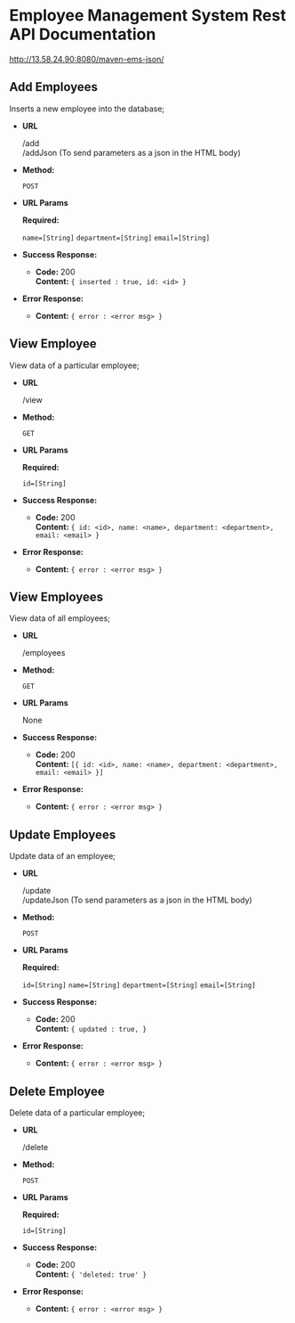 # Employee Management System Rest API Documentation
http://13.58.24.90:8080/maven-ems-json/

**Add Employees**
----
  Inserts a new employee into the database;

* **URL**

  /add <br/>
  /addJson (To send parameters as a json in the HTML body)

* **Method:**

  `POST`

*  **URL Params**

   **Required:**

   `name=[String]`
   `department=[String]`
   `email=[String]`

* **Success Response:**

  * **Code:** 200 <br />
    **Content:** `{
                    inserted : true,
                    id: <id>
                  }`

* **Error Response:**

  * **Content:** `{ error : <error msg> }`



**View Employee**
  ----
  View data of a particular employee;

  * **URL**

    /view

  * **Method:**

    `GET`

  *  **URL Params**

     **Required:**

     `id=[String]`

  * **Success Response:**

    * **Code:** 200 <br />
      **Content:** `{
                      id: <id>,
                      name: <name>,
                      department: <department>,
                      email: <email>
                    }`

  * **Error Response:**

    * **Content:** `{ error : <error msg> }`


  **View Employees**
  ----
  View data of all employees;

  * **URL**

       /employees

  * **Method:**

      `GET`

  *  **URL Params**

        None

  * **Success Response:**

       * **Code:** 200 <br />
          **Content:** `[{
                          id: <id>,
                          name: <name>,
                          department: <department>,
                          email: <email>
                        }]`

  * **Error Response:**

       * **Content:** `{ error : <error msg> }`
       
**Update Employees**
----
  Update data of an employee;

* **URL**

  /update <br/>
  /updateJson (To send parameters as a json in the HTML body)

* **Method:**

  `POST`

*  **URL Params**

   **Required:**

   `id=[String]`
   `name=[String]`
   `department=[String]`
   `email=[String]`

* **Success Response:**

  * **Code:** 200 <br />
    **Content:** `{
                    updated : true,
                  }`

* **Error Response:**

  * **Content:** `{ error : <error msg> }`



**Delete Employee**
  ----
  Delete data of a particular employee;

  * **URL**

    /delete

  * **Method:**

    `POST`

  *  **URL Params**

     **Required:**

     `id=[String]`

  * **Success Response:**

    * **Code:** 200 <br />
      **Content:** `{
                      'deleted: true'
                    }`

  * **Error Response:**

    * **Content:** `{ error : <error msg> }`


